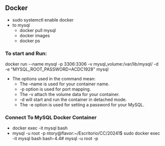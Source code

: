 ## Docker
- sudo systemctl enable docker
- to mysql
	- docker pull mysql
	- docker images
	- docker ps
### To start and Run: 

docker run --name mysql -p 3306:3306 -v mysql_volume:/var/lib/mysql/ -d -e "MYSQL_ROOT_PASSWORD=ACDC1928" mysql

- The options used in the command mean:
	- The –name is used for your container name.
    - -p option is used for port mapping.
    - The -v attach the volume data for your container.
    - -d will start and run the container in detached mode.
    - The -e option is used for setting a password for your MySQL.

### Connect To MySQL Docker Container

- docker exec -it mysql bash
- mysql -u root -p
ntory@flavor:~/Escritorio/CC/20241$ sudo docker exec -it mysql bash
bash-4.4# mysql -u root -p
